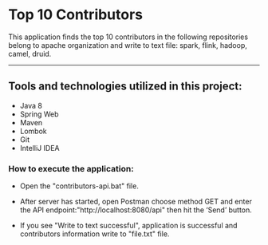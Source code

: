# Top 10 Contributors

This application finds the top 10 contributors in the following repositories belong to apache organization and write to text file: spark, flink, hadoop, camel, druid.

------

## Tools and technologies utilized in this project:

- Java 8
- Spring Web
- Maven
- Lombok
- Git
- IntelliJ IDEA

### How to execute the application:

- Open the "contributors-api.bat" file.

- After server has started, open Postman choose method GET and enter the API endpoint:"http://localhost:8080/api" then hit the ‘Send’ button.

- If you see "Write to text successful", application is successful and contributors information write to "file.txt" file. 

  
